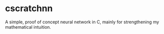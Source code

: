 # cscratchnn
A simple, proof of concept neural network in C, mainly for strengthening my mathematical intuition. 
